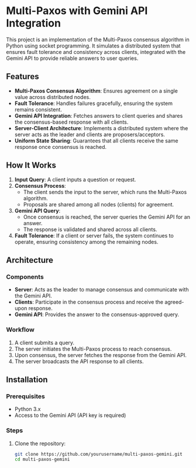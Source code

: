 # Multi-Paxos with Gemini API Integration

This project is an implementation of the Multi-Paxos consensus algorithm in Python using socket programming. It simulates a distributed system that ensures fault tolerance and consistency across clients, integrated with the Gemini API to provide reliable answers to user queries.

## Features
- **Multi-Paxos Consensus Algorithm**: Ensures agreement on a single value across distributed nodes.
- **Fault Tolerance**: Handles failures gracefully, ensuring the system remains consistent.
- **Gemini API Integration**: Fetches answers to client queries and shares the consensus-based response with all clients.
- **Server-Client Architecture**: Implements a distributed system where the server acts as the leader and clients are proposers/acceptors.
- **Uniform State Sharing**: Guarantees that all clients receive the same response once consensus is reached.

## How It Works
1. **Input Query**: A client inputs a question or request.
2. **Consensus Process**:
   - The client sends the input to the server, which runs the Multi-Paxos algorithm.
   - Proposals are shared among all nodes (clients) for agreement.
3. **Gemini API Query**:
   - Once consensus is reached, the server queries the Gemini API for an answer.
   - The response is validated and shared across all clients.
4. **Fault Tolerance**: If a client or server fails, the system continues to operate, ensuring consistency among the remaining nodes.

## Architecture

### Components
- **Server**: Acts as the leader to manage consensus and communicate with the Gemini API.
- **Clients**: Participate in the consensus process and receive the agreed-upon response.
- **Gemini API**: Provides the answer to the consensus-approved query.

### Workflow
1. A client submits a query.
2. The server initiates the Multi-Paxos process to reach consensus.
3. Upon consensus, the server fetches the response from the Gemini API.
4. The server broadcasts the API response to all clients.

## Installation

### Prerequisites
- Python 3.x
- Access to the Gemini API (API key is required)

### Steps
1. Clone the repository:
   ```bash
   git clone https://github.com/yourusername/multi-paxos-gemini.git
   cd multi-paxos-gemini
